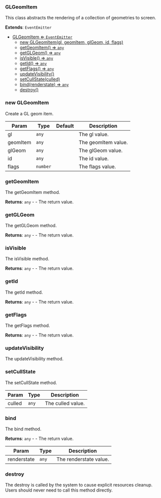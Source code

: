 <a name="GLGeomItem"></a>

### GLGeomItem 
This class abstracts the rendering of a collection of geometries to screen.


**Extends**: <code>EventEmitter</code>  

* [GLGeomItem ⇐ <code>EventEmitter</code>](#GLGeomItem)
    * [new GLGeomItem(gl, geomItem, glGeom, id, flags)](#new-GLGeomItem)
    * [getGeomItem() ⇒ <code>any</code>](#getGeomItem)
    * [getGLGeom() ⇒ <code>any</code>](#getGLGeom)
    * [isVisible() ⇒ <code>any</code>](#isVisible)
    * [getId() ⇒ <code>any</code>](#getId)
    * [getFlags() ⇒ <code>any</code>](#getFlags)
    * [updateVisibility()](#updateVisibility)
    * [setCullState(culled)](#setCullState)
    * [bind(renderstate) ⇒ <code>any</code>](#bind)
    * [destroy()](#destroy)

<a name="new_GLGeomItem_new"></a>

### new GLGeomItem
Create a GL geom item.


| Param | Type | Default | Description |
| --- | --- | --- | --- |
| gl | <code>any</code> |  | The gl value. |
| geomItem | <code>any</code> |  | The geomItem value. |
| glGeom | <code>any</code> |  | The glGeom value. |
| id | <code>any</code> |  | The id value. |
| flags | <code>number</code> | <code></code> | The flags value. |

<a name="GLGeomItem+getGeomItem"></a>

### getGeomItem
The getGeomItem method.


**Returns**: <code>any</code> - - The return value.  
<a name="GLGeomItem+getGLGeom"></a>

### getGLGeom
The getGLGeom method.


**Returns**: <code>any</code> - - The return value.  
<a name="GLGeomItem+isVisible"></a>

### isVisible
The isVisible method.


**Returns**: <code>any</code> - - The return value.  
<a name="GLGeomItem+getId"></a>

### getId
The getId method.


**Returns**: <code>any</code> - - The return value.  
<a name="GLGeomItem+getFlags"></a>

### getFlags
The getFlags method.


**Returns**: <code>any</code> - - The return value.  
<a name="GLGeomItem+updateVisibility"></a>

### updateVisibility
The updateVisibility method.


<a name="GLGeomItem+setCullState"></a>

### setCullState
The setCullState method.



| Param | Type | Description |
| --- | --- | --- |
| culled | <code>any</code> | The culled value. |

<a name="GLGeomItem+bind"></a>

### bind
The bind method.


**Returns**: <code>any</code> - - The return value.  

| Param | Type | Description |
| --- | --- | --- |
| renderstate | <code>any</code> | The renderstate value. |

<a name="GLGeomItem+destroy"></a>

### destroy
The destroy is called by the system to cause explicit resources cleanup.
Users should never need to call this method directly.


